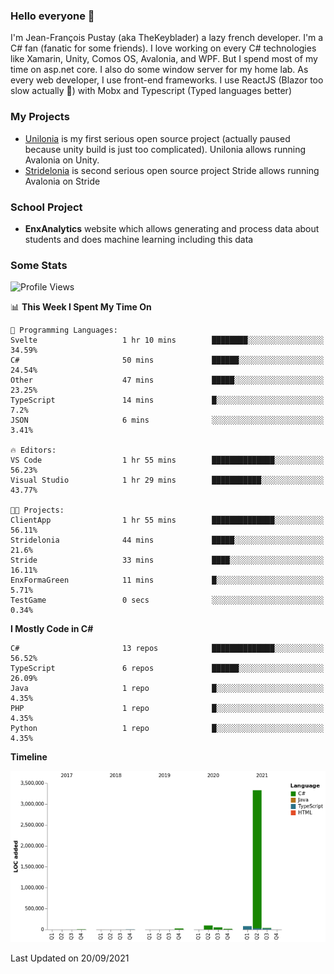 ### Hello everyone 👋

I'm Jean-François Pustay (aka TheKeyblader) a lazy french developer. I'm a C# fan (fanatic for some friends). I love working on every C# technologies like Xamarin, Unity, Comos OS, Avalonia, and WPF.  But I spend most of my time on asp.net core. I also do some window server for my home lab. As every web developer, I use front-end frameworks. I use ReactJS (Blazor too slow actually 🙂) with Mobx and Typescript (Typed languages better)

### My Projects

* [Unilonia](https://github.com/TheKeyblader/Unilonia) is my first serious open source project (actually paused because unity build is just too complicated).
  Unilonia allows running Avalonia on Unity.
* [Stridelonia](https://github.com/TheKeyblader/Stridelonia) is second serious open source project
  Stride allows running Avalonia on Stride

### School Project

* __EnxAnalytics__ website which allows generating and process data about  students and does machine learning including this data 

### Some Stats

<!--START_SECTION:waka-->
![Profile Views](http://img.shields.io/badge/Profile%20Views-2-blue)

📊 **This Week I Spent My Time On** 

```text
💬 Programming Languages: 
Svelte                   1 hr 10 mins        ████████░░░░░░░░░░░░░░░░░   34.59% 
C#                       50 mins             ██████░░░░░░░░░░░░░░░░░░░   24.54% 
Other                    47 mins             █████░░░░░░░░░░░░░░░░░░░░   23.25% 
TypeScript               14 mins             █░░░░░░░░░░░░░░░░░░░░░░░░   7.2% 
JSON                     6 mins              ░░░░░░░░░░░░░░░░░░░░░░░░░   3.41%

🔥 Editors: 
VS Code                  1 hr 55 mins        ██████████████░░░░░░░░░░░   56.23% 
Visual Studio            1 hr 29 mins        ███████████░░░░░░░░░░░░░░   43.77%

🐱‍💻 Projects: 
ClientApp                1 hr 55 mins        ██████████████░░░░░░░░░░░   56.11% 
Stridelonia              44 mins             █████░░░░░░░░░░░░░░░░░░░░   21.6% 
Stride                   33 mins             ████░░░░░░░░░░░░░░░░░░░░░   16.11% 
EnxFormaGreen            11 mins             █░░░░░░░░░░░░░░░░░░░░░░░░   5.71% 
TestGame                 0 secs              ░░░░░░░░░░░░░░░░░░░░░░░░░   0.34%

```

**I Mostly Code in C#** 

```text
C#                       13 repos            ██████████████░░░░░░░░░░░   56.52% 
TypeScript               6 repos             ██████░░░░░░░░░░░░░░░░░░░   26.09% 
Java                     1 repo              █░░░░░░░░░░░░░░░░░░░░░░░░   4.35% 
PHP                      1 repo              █░░░░░░░░░░░░░░░░░░░░░░░░   4.35% 
Python                   1 repo              █░░░░░░░░░░░░░░░░░░░░░░░░   4.35%

```


**Timeline**

![Chart not found](https://raw.githubusercontent.com/TheKeyblader/TheKeyblader/main/charts/bar_graph.png) 


 Last Updated on 20/09/2021
<!--END_SECTION:waka-->

<!--
**TheKeyblader/TheKeyblader** is a ✨ _special_ ✨ repository because its `README.md` (this file) appears on your GitHub profile.

Here are some ideas to get you started:

- 🔭 I’m currently working on ...
- 🌱 I’m currently learning ...
- 👯 I’m looking to collaborate on ...
- 🤔 I’m looking for help with ...
- 💬 Ask me about ...
- 📫 How to reach me: ...
- 😄 Pronouns: ...
- ⚡ Fun fact: ...
-->
